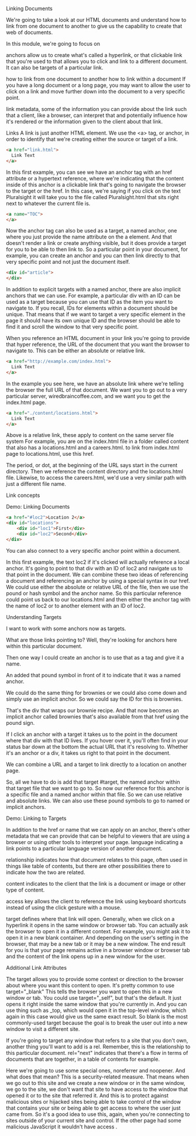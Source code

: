 Linking Documents


We're going to take a look at our HTML documents and understand how to link from one document to another to give us the capability to create that web of documents.

In this module, we're going to focus on

anchors        allow us to create what's called a hyperlink, or that clickable link that you're used to that allows you to click and link to a different document. It can also be targets of a particular link.

how to link from one document to another
how to link within a document
If you have a long document or a long page, you may want to allow the user to click on a link and move further down into the document to a very specific point.

link metadata, some of the information you can provide about the link such that a client, like a browser, can interpret that and potentially influence how it's rendered or the information given to the client about that link.



Links
A link is just another HTML element. We use the \<a\> tag, or anchor, in order to identify that we're creating either the source or target of a link.

```html
<a href="link.html">
  Link Text
</a>
```

In this first example, you can see we have an anchor tag with an href attribute or a hypertext reference, where we're indicating that the content inside of this anchor is a clickable link that's going to navigate the browser to the target or the href. In this case, we're saying if you click on the text Pluralsight it will take you to the file called Pluralsight.html that sits right next to whatever the current file is.

```html
<a name="TOC">
</a>
```
Now the anchor tag can also be used as a target, a named anchor, one where you just provide the name attribute on the a element. And that doesn't render a link or create anything visible, but it does provide a target for you to be able to then link to. So a particular point in your document, for example, you can create an anchor and you can then link directly to that very specific point and not just the document itself.

```html
<div id="article">
</div>
```

In addition to explicit targets with a named anchor, there are also implicit anchors that we can use. For example, a particular div with an ID can be used as a target because you can use that ID as the item you want to navigate to. If you recall, IDs for elements within a document should be unique. That means that if we want to target a very specific element in the page it should have its own unique ID and the browser should be able to find it and scroll the window to that very specific point.


When you reference an HTML document in your link you're going to provide that hyper reference, the URL of the document that you want the browser to navigate to. This can be either an absolute or relative link.

```html
<a href="http://example.com/index.html">
  Link Text
</a>
```

In the example you see here, we have an absolute link where we're telling the browser the full URL of that document. We want you to go out to a very particular server, wiredbraincoffee.com, and we want you to get the index.html page.

```html
<a href="./content/locations.html">
  Link Text
</a>
```

Above is a relative link, these apply to content on the same server file system
For example, you are on the index.html file in a folder called content that also has a locations.html and a careers.html. to link from index.html page to locations.html, use this href.

The period, or dot, at the beginning of the URL says start in the current directory. Then we reference the content directory and the locations.html file. Likewise, to access the careers.html, we'd use a very similar path with just a different file name.


Link concepts

Demo: Linking Documents

```html
<a href="#loc2">Location 2</a>
<div id="locations">
	<div id="loc1">First</div>
	<div id="loc2">Second</div>
</div>
```

You can also connect to a very specific anchor point within a document.

In this first example, the text loc2 if it's clicked will actually reference a local anchor. It's going to point to that div with an ID of loc2 and navigate us to that point in the document. We can combine these two ideas of referencing a document and referencing an anchor by using a special syntax in our href. We could use either the absolute or relative URL of the file, then we use the pound or hash symbol and the anchor name. So this particular reference could point us back to our locations.html and then either the anchor tag with the name of loc2 or to another element with an ID of loc2.


Understanding Targets

I want to work with some anchors now as targets.

What are those links pointing to? Well, they're looking for anchors here within this particular document.

Then one way I could create an anchor is to use that as a tag and give it a name.

An added that pound symbol in front of it to indicate that it was a named anchor.

We could do the same thing for brownies or we could also come down and simply use an implicit anchor. So we could say the ID for this is brownies.

That's the div that wraps our brownie recipe. And that now becomes an implicit anchor called brownies that's also available from that href using the pound sign.

If I click an anchor with a target it takes us to the point in the document where that div with that ID lives.
If you hover over it, you'll often find in your status bar down at the bottom the actual URL that it's resolving to.
Whether it's an anchor or a div, it takes us right to that point in the document.



We can combine a URL and a target to link directly to a location on another page.

So, all we have to do is add that target #target, the named anchor within that target file that we want to go to. So now our reference for this anchor is a specific file and a named anchor within that file.
So we can use relative and absolute links. We can also use these pound symbols to go to named or implicit anchors.


Demo: Linking to Targets

In addition to the href or name that we can apply on an anchor, there's other metadata that we can provide that can be helpful to viewers that are using a browser or using other tools to interpret your page.
language     indicating a link points to a particular language version of another document.

relationship    indicates how that document relates to this page,
often used in things like table of contents,
but there are other possibilities there to indicate how the two are related.

content     indicates to the client that the link is a document or image or other type of content.

access key    allows the client to reference the link using keyboard shortcuts instead of using the click gesture with a mouse.

target         defines where that link will open.
Generally, when we click on a hyperlink it opens in the same window or browser tab.
You can actually ask the browser to open it in a different context.
For example, you might ask it to open it in a new blank container. And depending on the user's setting in the browser, that may be a new tab or it may be a new window. The end result for you is that your page remains active in a browser window or browser tab and the content of the link opens up in a new window for the user.

Additional Link Attributes

The target allows you to provide some context or direction to the browser about where you want this content to open. It's pretty common to use target="_blank"
This tells the browser you want to open this in a new window or tab.
You could use target="_self", but that's the default. It just opens it right inside the same window that you're currently in. And you can use thing such as _top, which would open it in the top-level window, which again in this case would give us the same exact result. So blank is the most commonly-used target because the goal is to break the user out into a new window to visit a different site.

If you're going to target any window that refers to a site that you don't own, another thing you'll want to add is a rel. Remember, this is the relationship to this particular document.
rel="next"
indicates that there's a flow in terms of documents that are together, in a table of contents for example.

Here we're going to use some special ones, noreferrer and noopener. And what does that mean? This is a security-related measure. That means when we go out to this site and we create a new window or in the same window, we go to the site, we don't want that site to have access to the window that opened it or to the site that referred it. And this is to protect against malicious sites or hijacked sites being able to take control of the window that contains your site or being able to get access to where the user just came from. So it's a good idea to use this, again, when you're connecting to sites outside of your current site and control. If the other page had some malicious  JavaScript it wouldn't have access .
